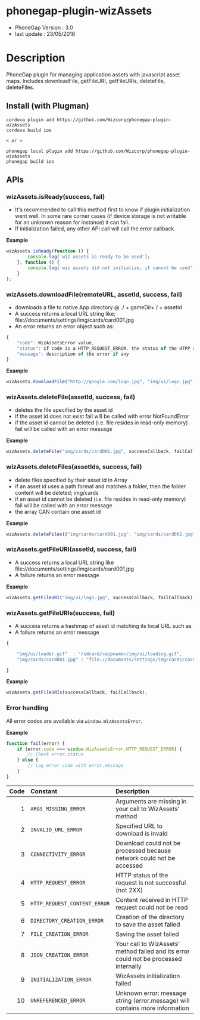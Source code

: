 # phonegap-plugin-wizAssets 

- PhoneGap Version : 3.0
- last update : 23/05/2016

# Description

PhoneGap plugin for managing application assets with javascript asset maps. Includes downloadFile, getFileURI, getFileURIs, deleteFile, deleteFiles.


## Install (with Plugman) 

    cordova plugin add https://github.com/Wizcorp/phonegap-plugin-wizAssets
    cordova build ios
    
    < or >
    
    phonegap local plugin add https://github.com/Wizcorp/phonegap-plugin-wizAssets
    phonegap build ios



## APIs


### wizAssets.isReady(success, fail)

- It's recommended to call this method first to know if plugin initialization went well. In some rare corner cases (if device storage is not writable for an unknown reason for instance) it can fail.
- If initialization failed, any other API call will call the error callback.

**Example**
```javascript
wizAssets.isReady(function () {
        console.log('wiz assets is ready to be used');
    }, function () {
        console.log('wiz assets did not initialize, it cannot be used');
    }
);
```

### wizAssets.downloadFile(remoteURL, assetId, success, fail)

- downloads a file to native App directory @ ./ + gameDir+ / + assetId <br />
- A success returns a local URL string like; file://documents/settings/img/cards/card001.jpg <br />
- An error returns an error object such as:
```javascript
{
    "code": WizAssetsError value,
    "status": if code is a HTTP_REQUEST_ERROR, the status of the HTPP request, optional
    "message": description of the error if any
}
```

**Example**
``` javascript
wizAssets.downloadFile("http://google.com/logo.jpg", "img/ui/logo.jpg", successCallback, failCallback);
```

### wizAssets.deleteFile(assetId, success, fail)

- deletes the file specified by the asset id <br />
- if the asset id does not exist fail will be called with error NotFoundError <br />
- if the asset id cannot be deleted (i.e. file resides in read-only memory) fail will be called with an error message


**Example**
```javascript
wizAssets.deleteFile("img/cards/card001.jpg", successCallback, failCallback);
```

### wizAssets.deleteFiles(assetIds, success, fail)

- delete files specified by their asset id in Array <br />
- if an asset id uses a path format and matches a folder, then the folder content will be deleted; img/cards <br />
- if an asset id cannot be deleted (i.e. file resides in read-only memory) fail will be called with an error message
- the array CAN contain one asset id

**Example**
```javascript
wizAssets.deleteFiles(["img/cards/card001.jpg", "img/cards/card002.jpg"], successCallback, failCallback);
```

### wizAssets.getFileURI(assetId, success, fail)

- A success returns a local URL string like file://documents/settings/img/cards/card001.jpg <br />
- A failure returns an error message

**Example**
```javascript
wizAssets.getFileURI("img/ui/logo.jpg", successCallback, failCallback);
```

### wizAssets.getFileURIs(success, fail)

- A success returns a hashmap of asset id matching its local URL such as
- A failure returns an error message

```javascript
{

    "img/ui/loader.gif"  : "/sdcard/<appname>/img/ui/loading.gif", 
    "img/cards/card001.jpg" : "file://documents/settings/img/cards/card001.jpg" 

}
```

**Example**
```javascript
wizAssets.getFileURIs(successCallback, failCallback);
```

### Error handling

All error codes are available via ```window.WizAssetsError```.

**Example**
```javascript
function fail(error) {
    if (error.code === window.WizAssetsError.HTTP_REQUEST_ERROR) {
        // Check error.status
    } else {
        // Log error code with error.message
    }
}
```

| Code | Constant                     | Description                                                                                            |
|-----:|:-----------------------------|:-------------------------------------------------------------------------------------------------------|
|    1 | `ARGS_MISSING_ERROR`         | Arguments are missing in your call to WizAssets' method                                                |
|    2 | `INVALID_URL_ERROR`          | Specified URL to download is invald                                                                    |
|    3 | `CONNECTIVITY_ERROR`         | Download could not be processed because network could not be accessed                                  |
|    4 | `HTTP_REQUEST_ERROR`         | HTTP status of the request is not successful (not 2XX)                                                 |
|    5 | `HTTP_REQUEST_CONTENT_ERROR` | Content received in HTTP request could not be read                                                     |
|    6 | `DIRECTORY_CREATION_ERROR`   | Creation of the directory to save the asset failed                                                     |
|    7 | `FILE_CREATION_ERROR`        | Saving the asset failed                                                                                |
|    8 | `JSON_CREATION_ERROR`        | Your call to WizAssets' method failed and its error could not be processed internally                  |
|    9 | `INITIALIZATION_ERROR`       | WizAssets initialization failed                                                                        |
|   10 | `UNREFERENCED_ERROR`         | Unknown error: message string (error.message) will contains more information                           |